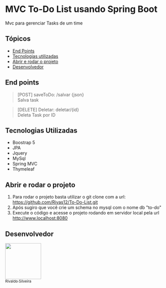# MVC To-Do List usando Spring Boot
Mvc para gerenciar Tasks de um time

## Tópicos

- [End Points](#end-points)
- [Tecnologias utilizadas](#tecnologias-utilizadas)
- [Abrir e rodar o projeto](#abrir-e-rodar-o-projeto)
- [Desenvolvedor](#desenvolvedor)




## End points


> [POST] saveToDo: /salvar {json} <br>
Salva task

> [DELETE] Deletar: deletar/{id}<br>
Deleta Task por ID



## Tecnologias Utilizadas

- Boostrap 5
- JPA
- Jquery
- MySql
- Spring MVC
- Thymeleaf



## Abrir e rodar o projeto
1. Para rodar o projeto basta utilizar o git clone com a url:<br>https://github.com/Rivas12/To-Do-List.git
2. Após sugiro que você crie um schema no mysql com o nome db "to-do"
4. Execute o código e acesse o projeto rodando em servidor local pela url http://www.localhost:8080

## Desenvolvedor
[<img src="https://media.licdn.com/dms/image/C4E03AQEE2Vk182Td8w/profile-displayphoto-shrink_200_200/0/1614839778003?e=1710979200&v=beta&t=1gqosAN72tJVDyH-m5AplGop_uI_547C3RrTQHSe89U" width=115><br><sub>Rivaldo Silveira</sub>](https://www.linkedin.com/in/rivaldosilveira/)